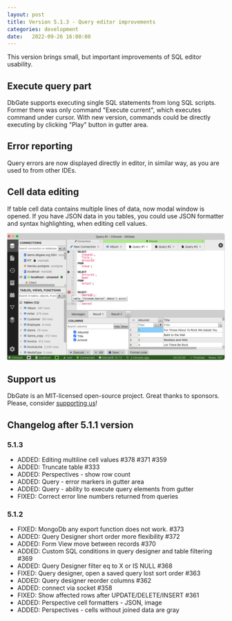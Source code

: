 ```yaml
---
layout: post
title: Version 5.1.3 - Query editor improvements
categories: development
date:   2022-09-26 16:00:00
---
```


This version brings small, but important improvements of SQL editor usability.

## Execute query part

DbGate supports executing single SQL statements from long SQL scripts. Former there was only command "Execute current", which executes command under cursor. With new version, commands could be directly executing by clicking "Play" button in gutter area.

## Error reporting

Query errors are now displayed directly in editor, in similar way, as you are used to from other IDEs.

## Cell data editing

If table cell data contains multiple lines of data, now modal window is opened. If you have JSON data in you tables, you could use JSON formatter and syntax highlighting, when editing cell values.

<img src='/assets/screenshots/version-5-1-3.png' />

## Support us
DbGate is an MIT-licensed open-source project. Great thanks to sponsors. Please, consider [supporting us](https://github.com/sponsors/dbgate)!

## Changelog after 5.1.1 version
### 5.1.3
- ADDED: Editing multiline cell values #378 #371 #359
- ADDED: Truncate table #333
- ADDED: Perspectives - show row count
- ADDED: Query - error markers in gutter area
- ADDED: Query - ability to execute query elements from gutter
- FIXED: Correct error line numbers returned from queries

### 5.1.2
- FIXED: MongoDb any export function does not work. #373
- ADDED: Query Designer short order more flexibility #372
- ADDED: Form View move between records #370
- ADDED: Custom SQL conditions in query designer and table filtering #369
- ADDED: Query Designer filter eq to X or IS NULL #368
- FIXED: Query designer, open a saved query lost sort order #363
- ADDED: Query designer reorder columns #362
- ADDED: connect via socket #358
- FIXED: Show affected rows after UPDATE/DELETE/INSERT #361
- ADDED: Perspective cell formatters - JSON, image
- ADDED: Perspectives - cells without joined data are gray

